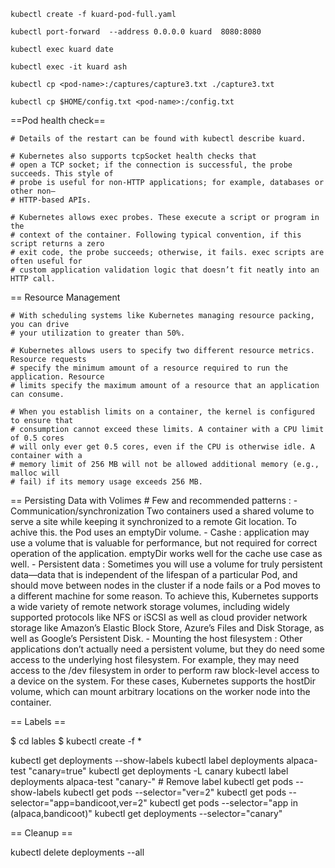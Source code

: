     kubectl create -f kuard-pod-full.yaml

    kubectl port-forward  --address 0.0.0.0 kuard  8080:8080

    kubectl exec kuard date

    kubectl exec -it kuard ash

    kubectl cp <pod-name>:/captures/capture3.txt ./capture3.txt

    kubectl cp $HOME/config.txt <pod-name>:/config.txt

==Pod health check==

    # Details of the restart can be found with kubectl describe kuard.

    # Kubernetes also supports tcpSocket health checks that
    # open a TCP socket; if the connection is successful, the probe succeeds. This style of
    # probe is useful for non-HTTP applications; for example, databases or other non–
    # HTTP-based APIs.

    # Kubernetes allows exec probes. These execute a script or program in the
    # context of the container. Following typical convention, if this script returns a zero
    # exit code, the probe succeeds; otherwise, it fails. exec scripts are often useful for
    # custom application validation logic that doesn’t fit neatly into an HTTP call.


== Resource Management

    # With scheduling systems like Kubernetes managing resource packing, you can drive
    # your utilization to greater than 50%.

    # Kubernetes allows users to specify two different resource metrics. Resource requests
    # specify the minimum amount of a resource required to run the application. Resource
    # limits specify the maximum amount of a resource that an application can consume.

    # When you establish limits on a container, the kernel is configured to ensure that
    # consumption cannot exceed these limits. A container with a CPU limit of 0.5 cores
    # will only ever get 0.5 cores, even if the CPU is otherwise idle. A container with a
    # memory limit of 256 MB will not be allowed additional memory (e.g., malloc will
    # fail) if its memory usage exceeds 256 MB.

 == Persisting Data with Volimes
    # Few and recommended patterns :
        - Communication/synchronization
            Two containers used a shared volume to serve a site while keeping it synchronized to a remote Git location.
            To achive this. the Pod uses an emptyDir volume.
        - Cashe :
            application may use a volume that is valuable for performance, but not required
            for correct operation of the application. 
            emptyDir works well for the cache use case as well.
        - Persistent data :
            Sometimes you will use a volume for truly persistent data—data that is independent
            of the lifespan of a particular Pod, and should move between nodes in the cluster if a
            node fails or a Pod moves to a different machine for some reason. To achieve this,
            Kubernetes supports a wide variety of remote network storage volumes, including
            widely supported protocols like NFS or iSCSI as well as cloud provider network
            storage like Amazon’s Elastic Block Store, Azure’s Files and Disk Storage, as well
            as Google’s Persistent Disk.
        - Mounting the host filesystem :
            Other applications don’t actually need a persistent volume, but they do need some
            access to the underlying host filesystem. For example, they may need access to the
            /dev filesystem in order to perform raw block-level access to a device on the system.
            For these cases, Kubernetes supports the hostDir volume, which can mount
            arbitrary locations on the worker node into the container.



== Labels ==

$ cd lables
$ kubectl create -f *


kubectl get deployments --show-labels
kubectl label deployments alpaca-test "canary=true"
kubectl get deployments -L canary
kubectl label deployments alpaca-test "canary-"  # Remove label
kubectl get pods --show-labels
kubectl get pods --selector="ver=2"
kubectl get pods --selector="app=bandicoot,ver=2"
kubectl get pods --selector="app in (alpaca,bandicoot)"
kubectl get deployments --selector="canary"

== Cleanup ==

kubectl delete deployments --all
